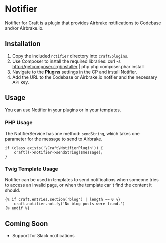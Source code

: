 # Notifier

Notifier for Craft is a plugin that provides Airbrake notifications to Codebase and/or Airbrake.io.

## Installation

1. Copy the included `notifier` directory into `craft/plugins`.
2. Use Composer to install the required libraries:
	curl -s http://getcomposer.org/installer | php
	php composer.phar install
3. Navigate to the **Plugins** settings in the CP and install Notifier.
4. Add the URL to the Codebase or Airbrake.io notifier and the necessary API key.

## Usage

You can use Notifier in your plugins or in your templates.

### PHP Usage

The NotifierService has one method: `sendString`, which takes one parameter for the message to send to Airbrake.

	if (class_exists('\Craft\NotifierPlugin')) {
		craft()->notifier->sendString($message);
	}

### Twig Template Usage

Notifier can be used in templates to send notifications when someone tries to access an invalid page, or when the template can't find the content it should.

	{% if craft.entries.section('blog') | length == 0 %}
		craft.notifier.notify('No blog posts were found.')
	{% endif %}

## Coming Soon

* Support for Slack notifications